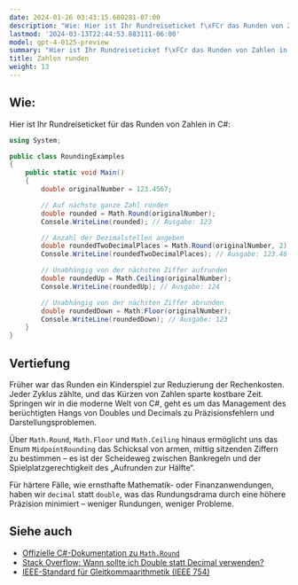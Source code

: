 ```yaml
---
date: 2024-01-26 03:43:15.680281-07:00
description: "Wie: Hier ist Ihr Rundreiseticket f\xFCr das Runden von Zahlen in C#."
lastmod: '2024-03-13T22:44:53.883111-06:00'
model: gpt-4-0125-preview
summary: "Hier ist Ihr Rundreiseticket f\xFCr das Runden von Zahlen in C#."
title: Zahlen runden
weight: 13
---
```


## Wie:
Hier ist Ihr Rundreiseticket für das Runden von Zahlen in C#:

```csharp
using System;

public class RoundingExamples
{
    public static void Main()
    {
        double originalNumber = 123.4567;

        // Auf nächste ganze Zahl runden
        double rounded = Math.Round(originalNumber);
        Console.WriteLine(rounded); // Ausgabe: 123

        // Anzahl der Dezimalstellen angeben
        double roundedTwoDecimalPlaces = Math.Round(originalNumber, 2);
        Console.WriteLine(roundedTwoDecimalPlaces); // Ausgabe: 123.46

        // Unabhängig von der nächsten Ziffer aufrunden
        double roundedUp = Math.Ceiling(originalNumber);
        Console.WriteLine(roundedUp); // Ausgabe: 124

        // Unabhängig von der nächsten Ziffer abrunden
        double roundedDown = Math.Floor(originalNumber);
        Console.WriteLine(roundedDown); // Ausgabe: 123
    }
}
```

## Vertiefung
Früher war das Runden ein Kinderspiel zur Reduzierung der Rechenkosten. Jeder Zyklus zählte, und das Kürzen von Zahlen sparte kostbare Zeit. Springen wir in die moderne Welt von C#, geht es um das Management des berüchtigten Hangs von Doubles und Decimals zu Präzisionsfehlern und Darstellungsproblemen.

Über `Math.Round`, `Math.Floor` und `Math.Ceiling` hinaus ermöglicht uns das Enum `MidpointRounding` das Schicksal von armen, mittig sitzenden Ziffern zu bestimmen – es ist der Scheideweg zwischen Bankregeln und der Spielplatzgerechtigkeit des „Aufrunden zur Hälfte“.

Für härtere Fälle, wie ernsthafte Mathematik- oder Finanzanwendungen, haben wir `decimal` statt `double`, was das Rundungsdrama durch eine höhere Präzision minimiert – weniger Rundungen, weniger Probleme.

## Siehe auch
- [Offizielle C#-Dokumentation zu `Math.Round`](https://docs.microsoft.com/de-de/dotnet/api/system.math.round)
- [Stack Overflow: Wann sollte ich Double statt Decimal verwenden?](https://stackoverflow.com/questions/1165761/decimal-vs-double-which-one-should-i-use-and-when)
- [IEEE-Standard für Gleitkommaarithmetik (IEEE 754)](https://de.wikipedia.org/wiki/IEEE_754)
